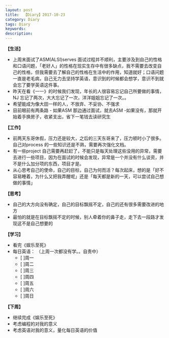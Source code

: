 ```yaml
---
layout: post
title:  【Diary】2017-10-23
category: Diary
tags: Diary
keywords:
description:
---
```




**【生活】**

- 上周末面试了ASM(ALSI)serves 面试过程并不顺利，主要涉及到自己的性格和口语问题，「老好人」的性格在现实生存中有很多缺点，我不需要去改变自己的性格，但我需要去了解自己的性格在生活中的作用，知道就好；口语问题一直是老毛病，自己无力去坚持学英语，意识到的时候都会想学，意识不到就会忘了要学英语这件事。
- 昨天在看《一一》的时候我们发现，年长的人很容易忘记自己所要做的事情，NJ 忘记了两次，大大忘记了一次，洋洋姐姐忘记了一次。。
- 希望能成为像大田一样的人，不放弃、不妥协、不强求
- 目前眼前有两条路 - 如果ASM 那边通过面试，就去ASM    -如果没有，那就开始着手换房子，收紧支出，省下一笔钱去读研究生


**【工作】**

- 前两天东哥休假，压力还是较大，之后的三天东哥来了，压力顿时小了很多。自己对process 的一些知识还是不熟，需要再次强化文档。
- 有一些project 自己需要再赶赶了，不能只是每天处理这些没用的异常，需要去进行一些项目，因为在面试的时候会发现，异常是一个并没有什么谈资，并不是什么加分项的东西，项目才是。
- 从心思考自己的使命，自己的目标，自己为何而活？每次起床，想的是「好不容易睡着，为什么又把我弄醒呢」还是「每天都是新的一天，可以尝试自己想做的事情」


**【思考】**

- 自己的大方向没有确定，自己的目标飘摇不定，自己的还有很多需要改进的地方
- 最怕的就是在目标飘摇不定的时候，别人牵着你的鼻子走，走下去一段路才发现这不是自己想要的


**【学习】**

- 看完《娱乐至死》
- 每日英语：  （上周一次都没有学。。自责中）
    - [ ]周一
    - [ ]周二
    - [ ]周三
    - [ ]周四
    - [ ]周五
    - [ ]周六
    - [ ]周日

**【下周】**

- 继续完成《娱乐至死》
- 考虑编程的对我的意义
- 考虑英语对我的意义，量化每日英语的价值

